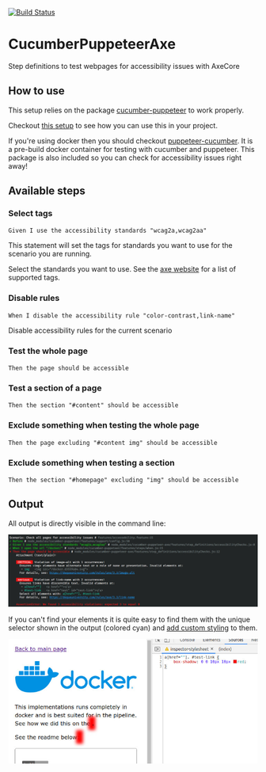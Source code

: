 [![Build Status](https://app.travis-ci.com/Enrise/CucumberPuppeteerAxe.svg?branch=master)](https://app.travis-ci.com/Enrise/CucumberPuppeteerAxe)

# CucumberPuppeteerAxe

Step definitions to test webpages for accessibility issues with AxeCore

## How to use

This setup relies on the package [cucumber-puppeteer](https://www.npmjs.com/package/cucumber-puppeteer) to work properly.

Checkout [this setup](https://github.com/Enrise/accessibility-checker-infrastructure) to see how you can use this in your project.

If you're using docker then you should checkout [puppeteer-cucumber](https://github.com/Enrise/puppeteer-cucumber). It is a pre-build docker container for testing with cucumber and puppeteer. This package is also included so you can check for accessibility issues right away!

## Available steps

### Select tags

```gherkin
Given I use the accessibility standards "wcag2a,wcag2aa"
```

This statement will set the tags for standards you want to use for the scenario you are running.

Select the standards you want to use. See the [axe website](https://www.deque.com/axe/axe-for-web/documentation/api-documentation/#options-parameter) for a list of supported tags.

### Disable rules

```gherkin
When I disable the accessibility rule "color-contrast,link-name"
```

Disable accessibility rules for the current scenario

### Test the whole page

```gherkin
Then the page should be accessible
```

### Test a section of a page

```gherkin
Then the section "#content" should be accessible
```

### Exclude something when testing the whole page

```gherkin
Then the page excluding "#content img" should be accessible
```

### Exclude something when testing a section

```gherkin
Then the section "#homepage" excluding "img" should be accessible
```

## Output

All output is directly visible in the command line:

![Example output in the pipeline](example-output.jpg)

If you can't find your elements it is quite easy to find them with the unique selector shown in the output (colored cyan) and [add custom styling](https://developer.chrome.com/devtools/docs/elements-styles#styles_add_new) to them.

![Show the error](show-error.jpg)
